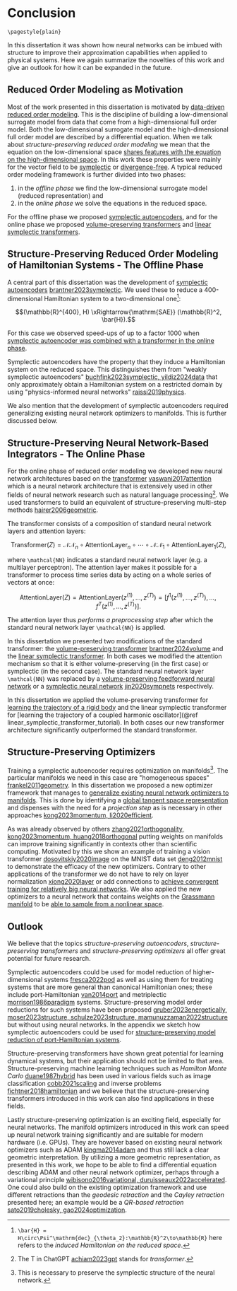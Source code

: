 # Conclusion

```@raw latex
\pagestyle{plain}
```

In this dissertation it was shown how neural networks can be imbued with structure to improve their approximation capabilities when applied to physical systems. Here we again summarize the novelties of this work and give an outlook for how it can be expanded in the future.

## Reduced Order Modeling as Motivation

Most of the work presented in this dissertation is motivated by [data-driven reduced order modeling](@ref "Basic Concepts of Reduced Order Modeling"). This is the discipline of building a low-dimensional surrogate model from data that come from a high-dimensional full order model. Both the low-dimensional surrogate model and the high-dimensional full order model are described by a differential equation. When we talk about *structure-preserving reduced order modeling* we mean that the equation on the low-dimensional space [shares features with the equation on the high-dimensional space](@ref "Hamiltonian Model Order Reduction"). In this work these properties were mainly for the vector field to be [symplectic](@ref "Symplectic Systems") or [divergence-free](@ref "Divergence-Free Vector Fields"). A typical reduced order modeling framework is further divided into two phases:
1. in the *offline phase* we find the low-dimensional surrogate model (reduced representation) and
2. in the *online phase* we solve the equations in the reduced space.

For the offline phase we proposed [symplectic autoencoders](@ref "The Symplectic Autoencoder"), and for the online phase we proposed [volume-preserving transformers](@ref "Volume-Preserving Transformer") and [linear symplectic transformers](@ref "Linear Symplectic Transformer").

## Structure-Preserving Reduced Order Modeling of Hamiltonian Systems - The Offline Phase

A central part of this dissertation was the development of [symplectic autoencoders](@ref "The Symplectic Autoencoder") [brantner2023symplectic](@cite). We used these to reduce a 400-dimensional Hamiltonian system to a two-dimensional one[^1]:

[^1]: ``\bar{H} = H\circ\Psi^\mathrm{dec}_{\theta_2}:\mathbb{R}^2\to\mathbb{R}`` here refers to the *induced Hamiltonian on the reduced space*. 

```math
(\mathbb{R}^{400}, H) \xRightarrow{\mathrm{SAE}} (\mathbb{R}^2, \bar{H}).
```

For this case we observed speed-ups of up to a factor 1000 when [symplectic autoencoder was combined with a transformer in the online phase](@ref "Symplectic Autoencoders and the Toda Lattice").

Symplectic autoencoders have the property that they induce a Hamiltonian system on the reduced space. This distinguishes them from "weakly symplectic autoencoders" [buchfink2023symplectic, yildiz2024data](@cite) that only approximately obtain a Hamiltonian system on a restricted domain by using "physics-informed neural networks" [raissi2019physics](@cite).

We also mention that the development of symplectic autoencoders required generalizing existing neural network optimizers to manifolds. This is further discussed below.

## Structure-Preserving Neural Network-Based Integrators - The Online Phase

For the online phase of reduced order modeling we developed new neural network architectures based on the [transformer](@ref "Standard Transformer") [vaswani2017attention](@cite) which is a neural network architecture that is extensively used in other fields of neural network research such as natural language processing[^2]. We used transformers to build an equivalent of structure-preserving multi-step methods [hairer2006geometric](@cite).

[^2]: The T in ChatGPT [achiam2023gpt](@cite) stands for *transformer*.


The transformer consists of a composition of standard neural network layers and attention layers:
```math
    \mathrm{Transformer}(Z) = \mathcal{NN}_n\circ\mathrm{AttentionLayer}_n\circ\cdots\circ\mathcal{NN}_1\circ\mathrm{AttentionLayer}_1(Z),
```
where ``\mathcal{NN}`` indicates a standard neural network layer (e.g. a multilayer perceptron). The attention layer makes it possible for a transformer to process time series data by acting on a whole series of vectors at once:
```math
     \mathrm{AttentionLayer}(Z) = \mathrm{AttentionLayer}(z^{(1)}, \ldots, z^{(T)}) = [f^1(z^{(1)}, \ldots, z^{(T)}), \ldots, f^T(z^{(1)}, \ldots, z^{(T)})].
```
The attention layer thus *performs a preprocessing step* after which the standard neural network layer ``\mathcal{NN}`` is applied.

In this dissertation we presented two modifications of the standard transformer: the [volume-preserving transformer](@ref "Volume-Preserving Transformer") [brantner2024volume](@cite) and the [linear symplectic transformer](@ref "Linear Symplectic Transformer"). In both cases we modified the attention mechanism so that it is either volume-preserving (in the first case) or symplectic (in the second case). The standard neural network layer ``\mathcal{NN}`` was replaced by a [volume-preserving feedforward neural network](@ref "Volume-Preserving Feedforward Neural Network") or a [symplectic neural network](@ref "SympNet Architecture") [jin2020sympnets](@cite) respectively.

In this dissertation we applied the volume-preserving transformer for [learning the trajectory of a rigid body](@ref "The Volume-Preserving Transformer for the Rigid Body") and the linear symplectic transformer for [learning the trajectory of a coupled harmonic oscillator](@ref linear_symplectic_transformer_tutorial). In both cases our new transformer architecture significantly outperformed the standard transformer.

## Structure-Preserving Optimizers

Training a symplectic autoencoder requires optimization on manifolds[^3]. The particular manifolds we need in this case are "homogeneous spaces" [frankel2011geometry](@cite). In this dissertation we proposed a new optimizer framework that manages to [generalize existing neural network optimizers to manifolds](@ref "Neural Network Optimizers"). This is done by identifying a [global tangent space representation](@ref "Global Tangent Spaces") and dispenses with the need for a *projection step* as is necessary in other approaches [kong2023momentum, li2020efficient](@cite).

[^3]: This is necessary to preserve the symplectic structure of the neural network.

As was already observed by others [zhang2021orthogonality, kong2023momentum, huang2018orthogonal](@cite) putting weights on manifolds can improve training significantly in contexts other than scientific computing. Motivated by this we show an example of training a vision transformer [dosovitskiy2020image](@cite) on the MNIST data set [deng2012mnist](@cite) to demonstrate the efficacy of the new optimizers. Contrary to other applications of the transformer we do not have to rely on layer normalization [xiong2020layer](@cite) or add connections to [achieve convergent training for relatively big neural networks](@ref "MNIST Tutorial"). We also applied the new optimizers to a neural network that contains weights on the [Grassmann manifold](@ref "The Grassmann Manifold") to be [able to sample from a nonlinear space](@ref "Example of a Neural Network with a Grassmann Layer").

## Outlook

We believe that the topics *structure-preserving autoencoders*, *structure-preserving transformers* and *structure-preserving optimizers* all offer great potential for future research. 

Symplectic autoencoders could be used for model reduction of higher-dimensional systems [fresca2022pod](@cite) as well as using them for treating systems that are more general than canonical Hamiltonian ones; these include port-Hamiltonian [van2014port](@cite) and metriplectic [morrison1986paradigm](@cite) systems. Structure-preserving model order reductions for such systems have been proposed [gruber2023energetically, moser2023structure, schulze2023structure, mamunuzzaman2022structure](@cite) but without using neural networks. In the appendix we sketch how symplectic autoencoders could be used for [structure-preserving model reduction of port-Hamiltonian systems](@ref "Using Symplectic Autoencoders for Port-Hamiltonian Systems").

Structure-preserving transformers have shown great potential for learning dynamical systems, but their application should not be limited to that area. Structure-preserving machine learning techniques such as *Hamilton Monte Carlo* [duane1987hybrid](@cite) has been used in various fields such as image classification [cobb2021scaling](@cite) and inverse problems [fichtner2018hamiltonian](@cite) and we believe that the structure-preserving transformers introduced in this work can also find applications in these fields.

Lastly structure-preserving optimization is an exciting field, especially for neural networks. The manifold optimizers introduced in this work can speed up neural network training significantly and are suitable for modern hardware (i.e. GPUs). They are however based on existing neural network optimizers such as ADAM [kingma2014adam](@cite) and thus still lack a clear geometric interpretation. By utilizing a more geometric representation, as presented in this work, we hope to be able to find a differential equation describing ADAM and other neural network optimizer, perhaps through a variational principle [wibisono2016variational, duruisseaux2022accelerated](@cite). One could also build on the existing optimization framework and use different retractions than the *geodesic retraction* and the *Cayley retraction* presented here; an example would be a *QR-based retraction* [sato2019cholesky, gao2024optimization](@cite).